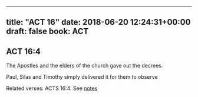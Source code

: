 
---
title: "ACT 16"
date: 2018-06-20 12:24:31+00:00
draft: false
book: ACT
---

## ACT 16:4

The Apostles and the elders of the church gave out the decrees.

Paul, Silas and Timothy simply delivered it for them to observe

Related verses: ACTS 16:4. See [notes](https://my.bible.com/notes/2926294356846174979)

